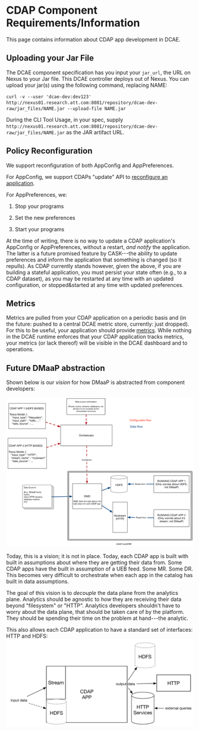# CDAP Component Requirements/Information

This page contains information about CDAP app development in DCAE. 

## Uploading your Jar File
The DCAE component specification has you input your `jar_url`, the URL on Nexus to your Jar file. This DCAE controller deploys out of Nexus. 
You can upload your jar(s) using the following command, replacing NAME:
```
curl -v --user 'dcae-dev:dev123' http://nexus01.research.att.com:8081/repository/dcae-dev-raw/jar_files/NAME.jar --upload-file NAME.jar
```
During the CLI Tool Usage, in your spec, supply `http://nexus01.research.att.com:8081/repository/dcae-dev-raw/jar_files/NAME.jar` as the JAR artifact URL. 

## Policy Reconfiguration
We support reconfiguration of both AppConfig and AppPreferences.

For AppConfig, we support CDAPs "update" API to [reconfigure an application](http://docs.cask.co/cdap/current/en/reference-manual/http-restful-api/lifecycle.html\#update-an-application}}).

For AppPreferences, we:

1. Stop your programs

2. Set the new preferences

3. Start your programs

At the time of writing, there is no way to update a CDAP application's AppConfig or AppPreferences, without a restart,  *and notify* the application. The latter is a future promised feature by CASK---the ability to update preferences and inform the application that something is changed (so it repulls). 
As CDAP currently stands however, given the above, if you are building a stateful application, you must persist your state often (e.g., to a CDAP dataset), as you may be restarted at any time with an updated configuration, or stopped&started at any time with updated preferences. 

## Metrics
Metrics are pulled from your CDAP application on a periodic basis and (in the future: pushed to a central DCAE metric store, currently: just dropped). 
For this to be useful, your application should provide [metrics](http://docs.cask.co/cdap/current/en/admin-manual/operations/metrics.html).
While nothing in the DCAE runtime enforces that your CDAP application tracks metrics, your metrics (or lack thereof) will be visible in the DCAE dashboard and to operations. 

## Future DMaaP abstraction
Shown below is our _vision_ for how DMaaP is abstracted from component developers:

![Screenshot](../images/dmdvision.png)

Today, this is a vision; it is not in place. 
Today, each CDAP app is built with built in assumptions about where they are getting their data from. 
Some CDAP apps have the built in assumption of a UEB feed. Some MR. Some DR. 
This becomes very difficult to orchestrate when each app in the catalog has built in data assumptions.

The goal of this vision is to _decouple_ the data plane from the analytics plane.
Analytics should be agnostic to _how_ they are receiving their data beyond "filesystem" or "HTTP". 
Analytics developers shouldn't have to worry about the data plane, that should be taken care of by the platform. 
They should  be spending their time on the problem at hand---the analytic. 

This also allows each CDAP application to have a standard set of interfaces: HTTP and HDFS:
![Screenshot](../images/io.png)


